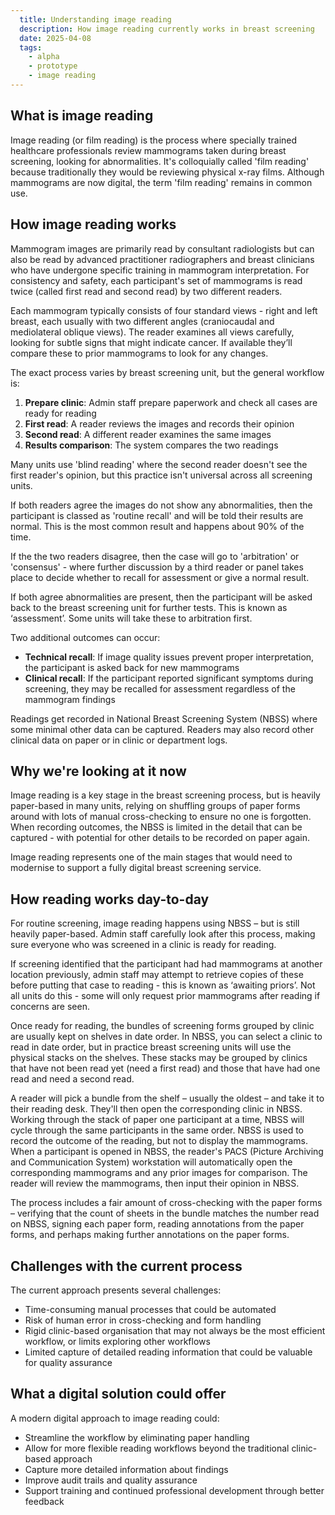 ```yaml
---
  title: Understanding image reading
  description: How image reading currently works in breast screening
  date: 2025-04-08
  tags:
    - alpha
    - prototype
    - image reading
---
```


## What is image reading

Image reading (or film reading) is the process where specially trained healthcare professionals review mammograms taken during breast screening, looking for abnormalities. It's colloquially called 'film reading' because traditionally they would be reviewing physical x-ray films. Although mammograms are now digital, the term 'film reading' remains in common use.

## How image reading works

Mammogram images are primarily read by consultant radiologists but can also be read by advanced practitioner radiographers and breast clinicians who have undergone specific training in mammogram interpretation. For consistency and safety, each participant's set of mammograms is read twice (called first read and second read) by two different readers.

Each mammogram typically consists of four standard views - right and left breast, each usually with two different angles (craniocaudal and mediolateral oblique views). The reader examines all views carefully, looking for subtle signs that might indicate cancer. If available they’ll compare these to prior mammograms to look for any changes.

The exact process varies by breast screening unit, but the general workflow is:

1. **Prepare clinic**: Admin staff prepare paperwork and check all cases are ready for reading
2. **First read**: A reader reviews the images and records their opinion
3. **Second read**: A different reader examines the same images
4. **Results comparison**: The system compares the two readings

Many units use 'blind reading' where the second reader doesn't see the first reader's opinion, but this practice isn't universal across all screening units.

If both readers agree the images do not show any abnormalities, then the participant is classed as 'routine recall' and will be told their results are normal. This is the most common result and happens about 90% of the time.

If the the two readers disagree, then the case will go to 'arbitration' or 'consensus' - where further discussion by a third reader or panel takes place to decide whether to recall for assessment or give a normal result.

If both agree abnormalities are present, then the participant will be asked back to the breast screening unit for further tests. This is known as ‘assessment’. Some units will take these to arbitration first.

Two additional outcomes can occur:

* **Technical recall**: If image quality issues prevent proper interpretation, the participant is asked back for new mammograms
* **Clinical recall**: If the participant reported significant symptoms during screening, they may be recalled for assessment regardless of the mammogram findings

Readings get recorded in National Breast Screening System (NBSS) where some minimal other data can be captured. Readers may also record other clinical data on paper or in clinic or department logs.

## Why we're looking at it now

Image reading is a key stage in the breast screening process, but is heavily paper-based in many units, relying on shuffling groups of paper forms around with lots of manual cross-checking to ensure no one is forgotten. When recording outcomes, the NBSS is limited in the detail that can be captured - with potential for other details to be recorded on paper again.

Image reading represents one of the main stages that would need to modernise to support a fully digital breast screening service.

## How reading works day-to-day

For routine screening, image reading happens using NBSS – but is still heavily paper-based. Admin staff carefully look after this process, making sure everyone who was screened in a clinic is ready for reading.

If screening identified that the participant had had mammograms at another location previously, admin staff may attempt to retrieve copies of these before putting that case to reading - this is known as ‘awaiting priors’. Not all units do this - some will only request prior mammograms after reading if concerns are seen.

Once ready for reading, the bundles of screening forms grouped by clinic are usually kept on shelves in date order. In NBSS, you can select a clinic to read in date order, but in practice breast screening units will use the physical stacks on the shelves. These stacks may be grouped by clinics that have not been read yet (need a first read) and those that have had one read and need a second read.

A reader will pick a bundle from the shelf – usually the oldest – and take it to their reading desk. They'll then open the corresponding clinic in NBSS. Working through the stack of paper one participant at a time, NBSS will cycle through the same participants in the same order.
NBSS is used to record the outcome of the reading, but not to display the mammograms. When a participant is opened in NBSS, the reader's PACS (Picture Archiving and Communication System) workstation will automatically open the corresponding mammograms and any prior images for comparison. The reader will review the mammograms, then input their opinion in NBSS.

The process includes a fair amount of cross-checking with the paper forms – verifying that the count of sheets in the bundle matches the number read on NBSS, signing each paper form, reading annotations from the paper forms, and perhaps making further annotations on the paper forms.

## Challenges with the current process

The current approach presents several challenges:

* Time-consuming manual processes that could be automated
* Risk of human error in cross-checking and form handling
* Rigid clinic-based organisation that may not always be the most efficient workflow, or limits exploring other workflows
* Limited capture of detailed reading information that could be valuable for quality assurance

## What a digital solution could offer

A modern digital approach to image reading could:

* Streamline the workflow by eliminating paper handling
* Allow for more flexible reading workflows beyond the traditional clinic-based approach
* Capture more detailed information about findings
* Improve audit trails and quality assurance
* Support training and continued professional development through better feedback

